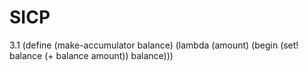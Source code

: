 # SICP
3.1
(define (make-accumulator balance)
  (lambda (amount)
    (begin (set! balance (+ balance amount))
           balance)))
